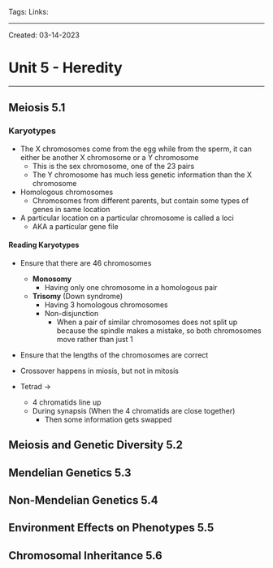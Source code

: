Tags:
Links: 

---
Created: 03-14-2023
# Unit 5 - Heredity
---

## Meiosis 5.1
### Karyotypes
- The X chromosomes come from the egg while from the sperm, it can either be another X chromosome or a Y chromosome
	- This is the sex chromosome, one of the 23 pairs
	- The Y chromosome has much less genetic information than the X chromosome
- Homologous chromosomes
	- Chromosomes from different parents, but contain some types of genes in same location
- A particular location on a particular chromosome is called a loci
	- AKA a particular gene file
#### Reading Karyotypes
- Ensure that there are 46 chromosomes
	- **Monosomy**
		- Having only one chromosome in a homologous pair
	- **Trisomy** (Down syndrome)
		- Having 3 homologous chromosomes
		- Non-disjunction
			- When a pair of similar chromosomes does not split up because the spindle makes a mistake, so both chromosomes move rather than just 1
- Ensure that the lengths of the chromosomes are correct

- Crossover happens in miosis, but not in mitosis
- Tetrad →
	- 4 chromatids line up
	- During synapsis (When the 4 chromatids are close together)
		- Then some information gets swapped
## Meiosis and Genetic Diversity 5.2

## Mendelian Genetics 5.3

## Non-Mendelian Genetics 5.4

## Environment Effects on Phenotypes 5.5

## Chromosomal Inheritance 5.6
